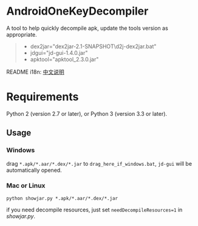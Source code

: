 # AndroidOneKeyDecompiler
A tool to help quickly decompile apk, update the tools version as appropriate.

> - dex2jar="dex2jar-2.1-SNAPSHOT\d2j-dex2jar.bat"
> - jdgui="jd-gui-1.4.0.jar"
> - apktool="apktool_2.3.0.jar"

README i18n: [中文说明](https://github.com/tp7309/AndroidOneKeyDecompiler/blob/master/README_zh_CN.md)

# Requirements
Python 2 (version 2.7 or later), or Python 3 (version 3.3 or later).

## Usage
### Windows
drag `*.apk/*.aar/*.dex/*.jar` to `drag_here_if_windows.bat`,
`jd-gui` will be automatically opened.
### Mac or Linux
```
python showjar.py *.apk/*.aar/*.dex/*.jar
```
if you need decompile resources, just set `needDecompileResources=1` in *showjar.py*.